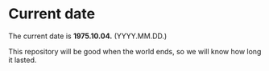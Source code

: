 # Current date

The current date is **1975.10.04.** (YYYY.MM.DD.)

This repository will be good when the world ends, so we will know how long it lasted.